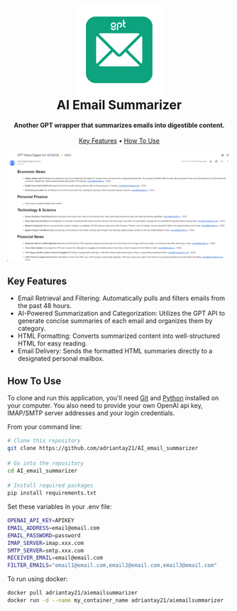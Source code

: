 
<h1 align="center">
  <br>
  <a href="https://github.com/adriantay21/AI_email_summarizer/"><img src="gptmail.png" alt="Markdownify" width="200"></a>
  <br>
  AI Email Summarizer
  <br>
</h1>

<h4 align="center">Another GPT wrapper that summarizes emails into digestible content</a>.</h4>


<p align="center">
  <a href="#key-features">Key Features</a> •
  <a href="#how-to-use">How To Use</a>
</p>

![screenshot](Gptmail_screenshot.png)

## Key Features

* Email Retrieval and Filtering: Automatically pulls and filters emails from the past 48 hours.
* AI-Powered Summarization and Categorization: Utilizes the GPT API to generate concise summaries of each email and organizes them by category.
* HTML Formatting: Converts summarized content into well-structured HTML for easy reading.
* Email Delivery: Sends the formatted HTML summaries directly to a designated personal mailbox.

## How To Use

To clone and run this application, you'll need [Git](https://git-scm.com) and [Python](https://www.python.org/downloads/) installed on your computer. You also need to provide your own OpenAI api key, IMAP/SMTP server addresses and your login credentials.

From your command line:
```sh
# Clone this repository
git clone https://github.com/adriantay21/AI_email_summarizer

# Go into the repository
cd AI_email_summarizer

# Install required packages
pip install requirements.txt
```

Set these variables in your .env file:
```bash
OPENAI_API_KEY=APIKEY
EMAIL_ADDRESS=email@email.com
EMAIL_PASSWORD=password
IMAP_SERVER=imap.xxx.com
SMTP_SERVER=smtp.xxx.com
RECEIVER_EMAIL=email@email.com
FILTER_EMAILS="email1@email.com,email2@email.com,email3@email.com"
```

To run using docker:
```sh
docker pull adriantay21/aiemailsummarizer
docker run -d --name my_container_name adriantay21/aiemailsummarizer
```



